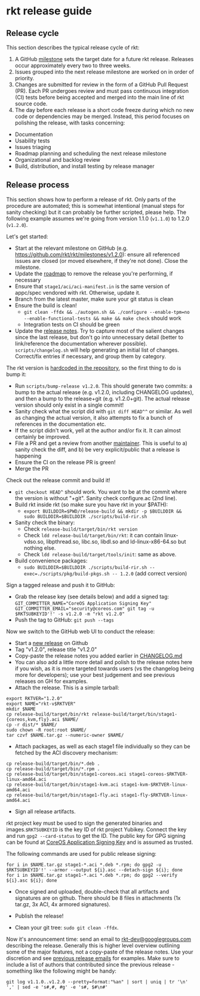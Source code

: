 # rkt release guide

## Release cycle

This section describes the typical release cycle of rkt:

1. A GitHub [milestone][milestones] sets the target date for a future rkt release. Releases occur approximately every two to three weeks.
2. Issues grouped into the next release milestone are worked on in order of priority.
3. Changes are submitted for review in the form of a GitHub Pull Request (PR). Each PR undergoes review and must pass continuous integration (CI) tests before being accepted and merged into the main line of rkt source code.
4. The day before each release is a short code freeze during which no new code or dependencies may be merged. Instead, this period focuses on polishing the release, with tasks concerning:
  * Documentation
  * Usability tests
  * Issues triaging
  * Roadmap planning and scheduling the next release milestone
  * Organizational and backlog review
  * Build, distribution, and install testing by release manager

## Release process

This section shows how to perform a release of rkt.
Only parts of the procedure are automated; this is somewhat intentional (manual steps for sanity checking) but it can probably be further scripted, please help.
The following example assumes we're going from version 1.1.0 (`v1.1.0`) to 1.2.0 (`v1.2.0`).

Let's get started:

- Start at the relevant milestone on GitHub (e.g. https://github.com/rkt/rkt/milestones/v1.2.0): ensure all referenced issues are closed (or moved elsewhere, if they're not done). Close the milestone.
- Update the [roadmap][roadmap] to remove the release you're performing, if necessary
- Ensure that `stage1/aci/aci-manifest.in` is the same version of appc/spec vendored with rkt. Otherwise, update it.
- Branch from the latest master, make sure your git status is clean
- Ensure the build is clean!
  - `git clean -ffdx && ./autogen.sh && ./configure --enable-tpm=no --enable-functional-tests && make && make check` should work
  - Integration tests on CI should be green
- Update the [release notes][changelog].
  Try to capture most of the salient changes since the last release, but don't go into unnecessary detail (better to link/reference the documentation wherever possible).
  `scripts/changelog.sh` will help generating an initial list of changes. Correct/fix entries if necessary, and group them by category.

The rkt version is [hardcoded in the repository][configure_ac], so the first thing to do is bump it:

- Run `scripts/bump-release v1.2.0`.
  This should generate two commits: a bump to the actual release (e.g. v1.2.0, including CHANGELOG updates), and then a bump to the release+git (e.g. v1.2.0+git).
  The actual release version should only exist in a single commit!
- Sanity check what the script did with `git diff HEAD^^` or similar.
  As well as changing the actual version, it also attempts to fix a bunch of references in the documentation etc.
- If the script didn't work, yell at the author and/or fix it.
  It can almost certainly be improved.
- File a PR and get a review from another [maintainer][maintainers].
  This is useful to a) sanity check the diff, and b) be very explicit/public that a release is happening
- Ensure the CI on the release PR is green!
- Merge the PR

Check out the release commit and build it!

- `git checkout HEAD^` should work. You want to be at the commit where the version is without "+git". Sanity check configure.ac (2nd line).
- Build rkt inside rkt (so make sure you have rkt in your $PATH):
  - `export BUILDDIR=$PWD/release-build && mkdir -p $BUILDDIR && sudo BUILDDIR=$BUILDDIR ./scripts/build-rir.sh`
- Sanity check the binary:
  - Check `release-build/target/bin/rkt version`
  - Check `ldd release-build/target/bin/rkt`: it can contain linux-vdso.so, libpthread.so, libc.so, libdl.so and ld-linux-x86-64.so but nothing else.
  - Check `ldd release-build/target/tools/init`: same as above.
- Build convenience packages:
  - `sudo BUILDDIR=$BUILDDIR ./scripts/build-rir.sh --exec=./scripts/pkg/build-pkgs.sh -- 1.2.0` (add correct version)

Sign a tagged release and push it to GitHub:

- Grab the release key (see details below) and add a signed tag: `GIT_COMMITTER_NAME="CoreOS Application Signing Key" GIT_COMMITTER_EMAIL="security@coreos.com" git tag -u $RKTSUBKEYID'!' -s v1.2.0 -m "rkt v1.2.0"`
- Push the tag to GitHub: `git push --tags`

Now we switch to the GitHub web UI to conduct the release:

- Start a [new release][gh-new-release] on Github
- Tag "v1.2.0", release title "v1.2.0"
- Copy-paste the release notes you added earlier in [CHANGELOG.md][changelog]
- You can also add a little more detail and polish to the release notes here if you wish, as it is more targeted towards users (vs the changelog being more for developers); use your best judgement and see previous releases on GH for examples.
- Attach the release.
  This is a simple tarball:

```
export RKTVER="1.2.0"
export NAME="rkt-v$RKTVER"
mkdir $NAME
cp release-build/target/bin/rkt release-build/target/bin/stage1-{coreos,kvm,fly}.aci $NAME/
cp -r dist/* $NAME/
sudo chown -R root:root $NAME/
tar czvf $NAME.tar.gz --numeric-owner $NAME/
```

- Attach packages, as well as each stage1 file individually so they can be fetched by the ACI discovery mechanism:

```
cp release-build/target/bin/*.deb .
cp release-build/target/bin/*.rpm .
cp release-build/target/bin/stage1-coreos.aci stage1-coreos-$RKTVER-linux-amd64.aci
cp release-build/target/bin/stage1-kvm.aci stage1-kvm-$RKTVER-linux-amd64.aci
cp release-build/target/bin/stage1-fly.aci stage1-fly-$RKTVER-linux-amd64.aci
```

- Sign all release artifacts.

rkt project key must be used to sign the generated binaries and images.`$RKTSUBKEYID` is the key ID of rkt project Yubikey. Connect the key and run `gpg2 --card-status` to get the ID.
The public key for GPG signing can be found at [CoreOS Application Signing Key][coreos-key] and is assumed as trusted.

The following commands are used for public release signing:

```
for i in $NAME.tar.gz stage1-*.aci *.deb *.rpm; do gpg2 -u $RKTSUBKEYID'!' --armor --output ${i}.asc --detach-sign ${i}; done
for i in $NAME.tar.gz stage1-*.aci *.deb *.rpm; do gpg2 --verify ${i}.asc ${i}; done
```

- Once signed and uploaded, double-check that all artifacts and signatures are on github. There should be 8 files in attachments (1x tar.gz, 3x ACI, 4x armored signatures).

- Publish the release!

- Clean your git tree: `sudo git clean -ffdx`.

Now it's announcement time: send an email to rkt-dev@googlegroups.com describing the release.
Generally this is higher level overview outlining some of the major features, not a copy-paste of the release notes.
Use your discretion and see [previous release emails][rkt-dev-list] for examples.
Make sure to include a list of authors that contributed since the previous release - something like the following might be handy:

```
git log v1.1.0..v1.2.0 --pretty=format:"%an" | sort | uniq | tr '\n' ',' | sed -e 's#,#, #g' -e 's#, $#\n#'
```


[changelog]: https://github.com/rkt/rkt/blob/master/CHANGELOG.md
[configure_ac]: https://github.com/rkt/rkt/blob/master/configure.ac#L2
[coreos-key]: https://coreos.com/security/app-signing-key
[gh-new-release]: https://github.com/rkt/rkt/releases/new
[milestones]: https://github.com/rkt/rkt/milestones
[maintainers]: https://github.com/rkt/rkt/blob/master/MAINTAINERS
[rkt-dev-list]: https://groups.google.com/forum/#!forum/rkt-dev
[roadmap]: https://github.com/rkt/rkt/blob/master/ROADMAP.md
